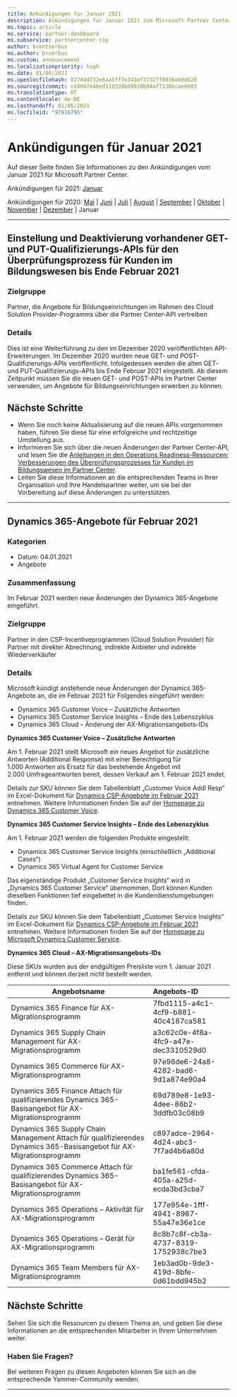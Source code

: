 ```yaml
---
title: Ankündigungen für Januar 2021
description: Ankündigungen für Januar 2021 zum Microsoft Partner Center, einschließlich neuer Funktionen, Promotionen, Angebote, Märkte oder Änderungen an bestehenden Angeboten.
ms.topic: article
ms.service: partner-dashboard
ms.subservice: partnercenter-csp
author: brentserbus
ms.author: brserbus
ms.custom: announcement
ms.localizationpriority: high
ms.date: 01/04/2021
ms.openlocfilehash: 827d4d732e8aa5ff7e343ef3732ff0036eb8d628
ms.sourcegitcommit: cd4047e46ed116339bd9918b94af7138bcae6603
ms.translationtype: HT
ms.contentlocale: de-DE
ms.lasthandoff: 01/06/2021
ms.locfileid: "97916795"
---
```

# <a name="january-2021-announcements"></a>Ankündigungen für Januar 2021

Auf dieser Seite finden Sie Informationen zu den Ankündigungen vom Januar 2021 für Microsoft Partner Center.

Ankündigungen für 2021: [Januar](2021-january.md)

Ankündigungen für 2020: [Mai](2020-may.md) | [Juni](2020-june.md) | [Juli](2020-july.md) | [August](2020-august.md) | [September](2020-september.md) | [Oktober](2020-October.md) | [November](2020-november.md) | [Dezember](2020-december.md) | Januar

________________
## <a name="deprecation-and-retirement-of-existing-get-and-put-qualification-apis-for-the-education-customer-validation-process-by-the-end-of-february-2021"></a><a name="2"></a>Einstellung und Deaktivierung vorhandener GET- und PUT-Qualifizierungs-APIs für den Überprüfungsprozess für Kunden im Bildungswesen bis Ende Februar 2021

### <a name="impacted-audience"></a>Zielgruppe

Partner, die Angebote für Bildungseinrichtungen im Rahmen des Cloud Solution Provider-Programms über die Partner Center-API vertreiben

### <a name="details"></a>Details 

Dies ist eine Weiterführung zu den im Dezember 2020 veröffentlichten API-Erweiterungen. Im Dezember 2020 wurden neue GET- und POST-Qualifizierungs-APIs veröffentlicht. Infolgedessen werden die alten GET- und PUT-Qualifizierungs-APIs bis Ende Februar 2021 eingestellt. Ab diesem Zeitpunkt müssen Sie die neuen GET- und POST-APIs im Partner Center verwenden, um Angebote für Bildungseinrichtungen erwerben zu können. 

## <a name="next-steps"></a>Nächste Schritte

- Wenn Sie noch keine Aktualisierung auf die neuen APIs vorgenommen haben, führen Sie diese für eine erfolgreiche und rechtzeitige Umstellung aus.
- Informieren Sie sich über die neuen Änderungen der Partner Center-API, und lesen Sie die [Anleitungen in den Operations Readiness-Ressourcen:  Verbesserungen des Überprüfungsprozesses für Kunden im Bildungswesen im Partner Center](https://partner.microsoft.com/resources/collection/partner-center-edu-validation-enhancements#/).
- Leiten Sie diese Informationen an die entsprechenden Teams in Ihrer Organisation und Ihre Handelspartner weiter, um sie bei der Vorbereitung auf diese Änderungen zu unterstützen.

_____________

## <a name="dynamics-365-offers-for-february-2021"></a><a name="1"></a>Dynamics 365-Angebote für Februar 2021

### <a name="categories"></a>Kategorien

- Datum: 04.01.2021
- Angebote

### <a name="summary"></a>Zusammenfassung

Im Februar 2021 werden neue Änderungen der Dynamics 365-Angebote eingeführt.

### <a name="impacted-audience"></a>Zielgruppe

Partner in den CSP-Incentiveprogrammen (Cloud Solution Provider) für Partner mit direkter Abrechnung, indirekte Anbieter und indirekte Wiederverkäufer

### <a name="details"></a>Details

Microsoft kündigt anstehende neue Änderungen der Dynamics 365-Angebote an, die im Februar 2021 für Folgendes eingeführt werden:

- Dynamics 365 Customer Voice – Zusätzliche Antworten
- Dynamics 365 Customer Service Insights – Ende des Lebenszyklus
- Dynamics 365 Cloud – Änderung der AX-Migrationsangebots-IDs

**Dynamics 365 Customer Voice – Zusätzliche Antworten**

Am 1. Februar 2021 stellt Microsoft ein neues Angebot für zusätzliche Antworten (Additional Response) mit einer Berechtigung für 1.000 Antworten als Ersatz für das bestehende Angebot mit 2.000 Umfrageantworten bereit, dessen Verkauf am 1. Februar 2021 endet.

Details zur SKU können Sie dem Tabellenblatt „Customer Voice Addl Resp“ im Excel-Dokument für [Dynamics CSP-Angebote im Februar 2021](https://partner.microsoft.com/resources/detail/dynamics-csp-offers-february-2021-xls) entnehmen. Weitere Informationen finden Sie auf der [Homepage zu Dynamics 365 Customer Voice](https://dynamics.microsoft.com/en-us/customer-voice/overview/).

**Dynamics 365 Customer Service Insights – Ende des Lebenszyklus**

Am 1. Februar 2021 werden die folgenden Produkte eingestellt:

- Dynamics 365 Customer Service Insights (einschließlich „Additional Cases“)
- Dynamics 365 Virtual Agent for Customer Service

Das eigenständige Produkt „Customer Service Insights“ wird in „Dynamics 365 Customer Service“ übernommen. Dort können Kunden dieselben Funktionen tief eingebettet in die Kundendienstumgebungen finden.  

Details zur SKU können Sie dem Tabellenblatt „Customer Service Insights“ im Excel-Dokument für [Dynamics CSP-Angebote im Februar 2021](https://partner.microsoft.com/resources/detail/dynamics-csp-offers-february-2021-xls) entnehmen. Weitere Informationen finden Sie auf der [Homepage zu Microsoft Dynamics Customer Service](https://dynamics.microsoft.com/customer-service/overview/).

**Dynamics 365 Cloud – AX-Migrationsangebots-IDs**

Diese SKUs wurden aus der endgültigen Preisliste vom 1. Januar 2021 entfernt und können derzeit nicht bestellt werden. 

   |**Angebotsname**|**Angebots-ID**|
   |-------------------|:------|
   |Dynamics 365 Finance für AX-Migrationsprogramm|7fbd1115-a4c1-4cf9-b881-40c4187ca581|
   |Dynamics 365 Supply Chain Management für AX-Migrationsprogramm|a3c62c0e-4f8a-4fc9-a47e-dec3310529d0|
   |Dynamics 365 Commerce für AX-Migrationsprogramm|97e98de6-24a8-4282-bad6-9d1a874e90a4|
   |Dynamics 365 Finance Attach für qualifizierendes Dynamics 365-Basisangebot für AX-Migrationsprogramm|69d789e8-1e93-4dee-86b2-3ddfb03c08b9|
   |Dynamics 365 Supply Chain Management Attach für qualifizierendes Dynamics 365-Basisangebot für AX-Migrationsprogramm|c897adce-2964-4d24-abc3-7f7ad4b6a80d|
   |Dynamics 365 Commerce Attach für qualifizierendes Dynamics 365-Basisangebot für AX-Migrationsprogramm|ba1fe561-cfda-405a-a25d-ecda3bd3cba7|
   |Dynamics 365 Operations – Aktivität für AX-Migrationsprogramm|177e954e-1fff-4941-8967-55a47e36e1ce|
   |Dynamics 365 Operations – Gerät für AX-Migrationsprogramm|8c8b7c8f-cb3a-4737-8319-1752938c7be3|
   |Dynamics 365 Team Members für AX-Migrationsprogramm|1eb3ad0b-9de3-419d-8bfe-0d61bdd945b2|

## <a name="next-steps"></a>Nächste Schritte

Sehen Sie sich die Ressourcen zu diesem Thema an, und geben Sie diese Informationen an die entsprechenden Mitarbeiter in Ihrem Unternehmen weiter. 

### <a name="questions"></a>Haben Sie Fragen?

Bei weiteren Fragen zu diesen Angeboten können Sie sich an die entsprechende Yammer-Community wenden.

________________
